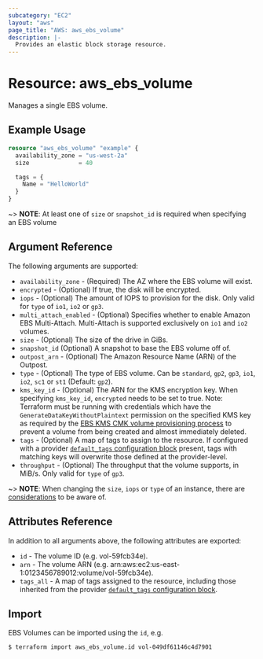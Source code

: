 ```yaml
---
subcategory: "EC2"
layout: "aws"
page_title: "AWS: aws_ebs_volume"
description: |-
  Provides an elastic block storage resource.
---
```


# Resource: aws_ebs_volume

Manages a single EBS volume.

## Example Usage

```terraform
resource "aws_ebs_volume" "example" {
  availability_zone = "us-west-2a"
  size              = 40

  tags = {
    Name = "HelloWorld"
  }
}
```

~> **NOTE**: At least one of `size` or `snapshot_id` is required when specifying an EBS volume

## Argument Reference

The following arguments are supported:

* `availability_zone` - (Required) The AZ where the EBS volume will exist.
* `encrypted` - (Optional) If true, the disk will be encrypted.
* `iops` - (Optional) The amount of IOPS to provision for the disk. Only valid for `type` of `io1`, `io2` or `gp3`.
* `multi_attach_enabled` - (Optional) Specifies whether to enable Amazon EBS Multi-Attach. Multi-Attach is supported exclusively on `io1` and `io2` volumes.
* `size` - (Optional) The size of the drive in GiBs.
* `snapshot_id` (Optional) A snapshot to base the EBS volume off of.
* `outpost_arn` - (Optional) The Amazon Resource Name (ARN) of the Outpost.
* `type` - (Optional) The type of EBS volume. Can be `standard`, `gp2`, `gp3`, `io1`, `io2`, `sc1` or `st1` (Default: `gp2`).
* `kms_key_id` - (Optional) The ARN for the KMS encryption key. When specifying `kms_key_id`, `encrypted` needs to be set to true. Note: Terraform must be running with credentials which have the `GenerateDataKeyWithoutPlaintext` permission on the specified KMS key as required by the [EBS KMS CMK volume provisioning process](https://docs.aws.amazon.com/kms/latest/developerguide/services-ebs.html#ebs-cmk) to prevent a volume from being created and almost immediately deleted.
* `tags` - (Optional) A map of tags to assign to the resource. If configured with a provider [`default_tags` configuration block](https://www.terraform.io/docs/providers/aws/index.html#default_tags-configuration-block) present, tags with matching keys will overwrite those defined at the provider-level.
* `throughput` - (Optional) The throughput that the volume supports, in MiB/s. Only valid for `type` of `gp3`.

~> **NOTE**: When changing the `size`, `iops` or `type` of an instance, there are [considerations](http://docs.aws.amazon.com/AWSEC2/latest/UserGuide/considerations.html) to be aware of.

## Attributes Reference

In addition to all arguments above, the following attributes are exported:

* `id` - The volume ID (e.g. vol-59fcb34e).
* `arn` - The volume ARN (e.g. arn:aws:ec2:us-east-1:0123456789012:volume/vol-59fcb34e).
* `tags_all` - A map of tags assigned to the resource, including those inherited from the provider [`default_tags` configuration block](https://www.terraform.io/docs/providers/aws/index.html#default_tags-configuration-block).

## Import

EBS Volumes can be imported using the `id`, e.g.

```
$ terraform import aws_ebs_volume.id vol-049df61146c4d7901
```
